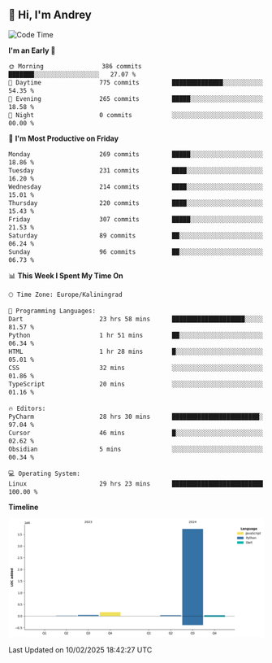 ## 👋 Hi, I'm Andrey

<!--START_SECTION:waka-->
![Code Time](http://img.shields.io/badge/Code%20Time-743%20hrs%2026%20mins-blue)

**I'm an Early 🐤** 

```text
🌞 Morning                386 commits         ███████░░░░░░░░░░░░░░░░░░   27.07 % 
🌆 Daytime                775 commits         ██████████████░░░░░░░░░░░   54.35 % 
🌃 Evening                265 commits         █████░░░░░░░░░░░░░░░░░░░░   18.58 % 
🌙 Night                  0 commits           ░░░░░░░░░░░░░░░░░░░░░░░░░   00.00 % 
```
📅 **I'm Most Productive on Friday** 

```text
Monday                   269 commits         █████░░░░░░░░░░░░░░░░░░░░   18.86 % 
Tuesday                  231 commits         ████░░░░░░░░░░░░░░░░░░░░░   16.20 % 
Wednesday                214 commits         ████░░░░░░░░░░░░░░░░░░░░░   15.01 % 
Thursday                 220 commits         ████░░░░░░░░░░░░░░░░░░░░░   15.43 % 
Friday                   307 commits         █████░░░░░░░░░░░░░░░░░░░░   21.53 % 
Saturday                 89 commits          ██░░░░░░░░░░░░░░░░░░░░░░░   06.24 % 
Sunday                   96 commits          ██░░░░░░░░░░░░░░░░░░░░░░░   06.73 % 
```


📊 **This Week I Spent My Time On** 

```text
🕑︎ Time Zone: Europe/Kaliningrad

💬 Programming Languages: 
Dart                     23 hrs 58 mins      ████████████████████░░░░░   81.57 % 
Python                   1 hr 51 mins        ██░░░░░░░░░░░░░░░░░░░░░░░   06.34 % 
HTML                     1 hr 28 mins        █░░░░░░░░░░░░░░░░░░░░░░░░   05.01 % 
CSS                      32 mins             ░░░░░░░░░░░░░░░░░░░░░░░░░   01.86 % 
TypeScript               20 mins             ░░░░░░░░░░░░░░░░░░░░░░░░░   01.16 % 

🔥 Editors: 
PyCharm                  28 hrs 30 mins      ████████████████████████░   97.04 % 
Cursor                   46 mins             █░░░░░░░░░░░░░░░░░░░░░░░░   02.62 % 
Obsidian                 5 mins              ░░░░░░░░░░░░░░░░░░░░░░░░░   00.34 % 

💻 Operating System: 
Linux                    29 hrs 23 mins      █████████████████████████   100.00 % 
```

**Timeline**

![Lines of Code chart](https://raw.githubusercontent.com/Mist3s/Mist3s/main/assets/bar_graph.png)


 Last Updated on 10/02/2025 18:42:27 UTC
<!--END_SECTION:waka-->

